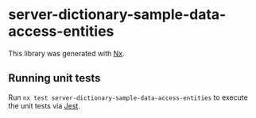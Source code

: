 # server-dictionary-sample-data-access-entities

This library was generated with [Nx](https://nx.dev).

## Running unit tests

Run `nx test server-dictionary-sample-data-access-entities` to execute the unit tests via [Jest](https://jestjs.io).

